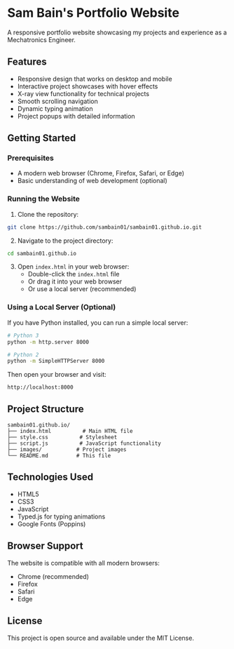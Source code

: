 # Sam Bain's Portfolio Website

A responsive portfolio website showcasing my projects and experience as a Mechatronics Engineer.

## Features

- Responsive design that works on desktop and mobile
- Interactive project showcases with hover effects
- X-ray view functionality for technical projects
- Smooth scrolling navigation
- Dynamic typing animation
- Project popups with detailed information

## Getting Started

### Prerequisites

- A modern web browser (Chrome, Firefox, Safari, or Edge)
- Basic understanding of web development (optional)

### Running the Website

1. Clone the repository:
```bash
git clone https://github.com/sambain01/sambain01.github.io.git
```

2. Navigate to the project directory:
```bash
cd sambain01.github.io
```

3. Open `index.html` in your web browser:
   - Double-click the `index.html` file
   - Or drag it into your web browser
   - Or use a local server (recommended)

### Using a Local Server (Optional)

If you have Python installed, you can run a simple local server:

```bash
# Python 3
python -m http.server 8000

# Python 2
python -m SimpleHTTPServer 8000
```

Then open your browser and visit:
```
http://localhost:8000
```

## Project Structure

```
sambain01.github.io/
├── index.html          # Main HTML file
├── style.css          # Stylesheet
├── script.js          # JavaScript functionality
├── images/           # Project images
└── README.md         # This file
```

## Technologies Used

- HTML5
- CSS3
- JavaScript
- Typed.js for typing animations
- Google Fonts (Poppins)

## Browser Support

The website is compatible with all modern browsers:
- Chrome (recommended)
- Firefox
- Safari
- Edge

## License

This project is open source and available under the MIT License. 
